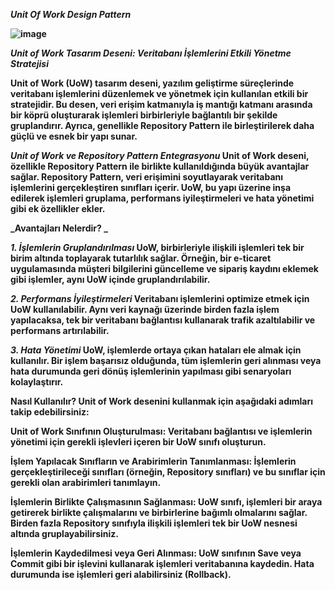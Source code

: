 **_<b>Unit Of Work Design Pattern<b>_**




![image](https://github.com/Trustedaid/NLayerSolution/assets/92570103/0089e2be-ef55-46a5-9fb4-cff090d97164)

**_Unit of Work Tasarım Deseni: Veritabanı İşlemlerini Etkili Yönetme Stratejisi_**

Unit of Work (UoW) tasarım deseni, yazılım geliştirme süreçlerinde veritabanı işlemlerini düzenlemek ve yönetmek için kullanılan etkili bir stratejidir. Bu desen, veri erişim katmanıyla iş mantığı katmanı arasında bir köprü oluşturarak işlemleri birbirleriyle bağlantılı bir şekilde gruplandırır. Ayrıca, genellikle Repository Pattern ile birleştirilerek daha güçlü ve esnek bir yapı sunar.

**_Unit of Work ve Repository Pattern Entegrasyonu_**
Unit of Work deseni, özellikle Repository Pattern ile birlikte kullanıldığında büyük avantajlar sağlar. Repository Pattern, veri erişimini soyutlayarak veritabanı işlemlerini gerçekleştiren sınıfları içerir. UoW, bu yapı üzerine inşa edilerek işlemleri gruplama, performans iyileştirmeleri ve hata yönetimi gibi ek özellikler ekler.

**_Avantajları Nelerdir? _**

**_1. İşlemlerin Gruplandırılması_**
UoW, birbirleriyle ilişkili işlemleri tek bir birim altında toplayarak tutarlılık sağlar. Örneğin, bir e-ticaret uygulamasında müşteri bilgilerini güncelleme ve sipariş kaydını eklemek gibi işlemler, aynı UoW içinde gruplandırılabilir.

**_2. Performans İyileştirmeleri_**
Veritabanı işlemlerini optimize etmek için UoW kullanılabilir. Aynı veri kaynağı üzerinde birden fazla işlem yapılacaksa, tek bir veritabanı bağlantısı kullanarak trafik azaltılabilir ve performans artırılabilir.

**_3. Hata Yönetimi_**
UoW, işlemlerde ortaya çıkan hataları ele almak için kullanılır. Bir işlem başarısız olduğunda, tüm işlemlerin geri alınması veya hata durumunda geri dönüş işlemlerinin yapılması gibi senaryoları kolaylaştırır.

**__Nasıl Kullanılır?__**
Unit of Work desenini kullanmak için aşağıdaki adımları takip edebilirsiniz:

Unit of Work Sınıfının Oluşturulması: Veritabanı bağlantısı ve işlemlerin yönetimi için gerekli işlevleri içeren bir UoW sınıfı oluşturun.

İşlem Yapılacak Sınıfların ve Arabirimlerin Tanımlanması: İşlemlerin gerçekleştirileceği sınıfları (örneğin, Repository sınıfları) ve bu sınıflar için gerekli olan arabirimleri tanımlayın.

İşlemlerin Birlikte Çalışmasının Sağlanması: UoW sınıfı, işlemleri bir araya getirerek birlikte çalışmalarını ve birbirlerine bağımlı olmalarını sağlar. Birden fazla Repository sınıfıyla ilişkili işlemleri tek bir UoW nesnesi altında gruplayabilirsiniz.

İşlemlerin Kaydedilmesi veya Geri Alınması: UoW sınıfının Save veya Commit gibi bir işlevini kullanarak işlemleri veritabanına kaydedin. Hata durumunda ise işlemleri geri alabilirsiniz (Rollback).
